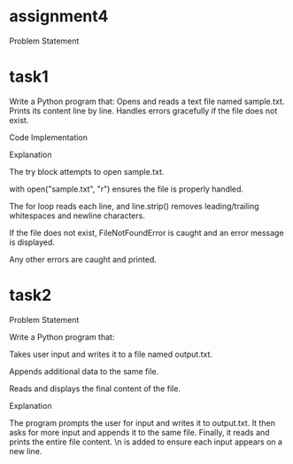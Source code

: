 # assignment4
Problem Statement
# task1
Write a Python program that:
Opens and reads a text file named sample.txt.
Prints its content line by line.
Handles errors gracefully if the file does not exist.

 Code Implementation


Explanation

The try block attempts to open sample.txt.

with open("sample.txt", "r") ensures the file is properly handled.

The for loop reads each line, and line.strip() removes leading/trailing whitespaces and newline characters.

If the file does not exist, FileNotFoundError is caught and an error message is displayed.

Any other errors are caught and printed.

# task2
Problem Statement

Write a Python program that:

Takes user input and writes it to a file named output.txt.

Appends additional data to the same file.

Reads and displays the final content of the file.


Explanation

The program prompts the user for input and writes it to output.txt.
It then asks for more input and appends it to the same file.
Finally, it reads and prints the entire file content.
\n is added to ensure each input appears on a new line.
